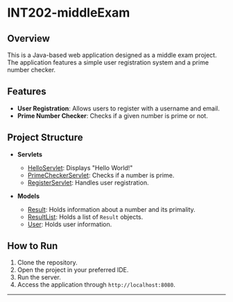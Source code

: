 # INT202-middleExam

## Overview
This is a Java-based web application designed as a middle exam project. The application features a simple user registration system and a prime number checker.

## Features
- **User Registration**: Allows users to register with a username and email.
- **Prime Number Checker**: Checks if a given number is prime or not.

## Project Structure
- **Servlets**
  - [HelloServlet](https://github.com/LynchzDEV/INT202-middleExam/blob/main/src/main/java/com/jinnawat/mid_exam_008/HelloServlet.java): Displays "Hello World!"
  - [PrimeCheckerServlet](https://github.com/LynchzDEV/INT202-middleExam/blob/main/src/main/java/com/jinnawat/mid_exam_008/servlet/PrimeCheckerServlet.java): Checks if a number is prime.
  - [RegisterServlet](https://github.com/LynchzDEV/INT202-middleExam/blob/main/src/main/java/com/jinnawat/mid_exam_008/servlet/RegisterServlet.java): Handles user registration.
  
- **Models**
  - [Result](https://github.com/LynchzDEV/INT202-middleExam/blob/main/src/main/java/com/jinnawat/mid_exam_008/models/Result.java): Holds information about a number and its primality.
  - [ResultList](https://github.com/LynchzDEV/INT202-middleExam/blob/main/src/main/java/com/jinnawat/mid_exam_008/models/ResultList.java): Holds a list of `Result` objects.
  - [User](https://github.com/LynchzDEV/INT202-middleExam/blob/main/src/main/java/com/jinnawat/mid_exam_008/models/User.java): Holds user information.

## How to Run
1. Clone the repository.
2. Open the project in your preferred IDE.
3. Run the server.
4. Access the application through `http://localhost:8080`.

---
